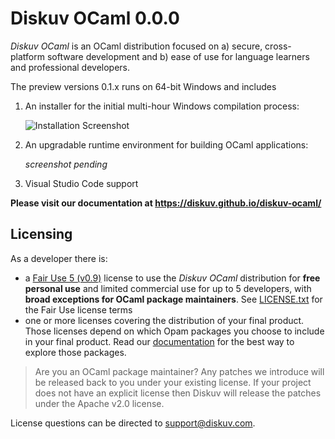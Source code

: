 # Diskuv OCaml 0.0.0

*Diskuv OCaml* is an OCaml distribution focused on a) secure, cross-platform software development and b) ease of use for language learners and professional developers.

The preview versions 0.1.x runs on 64-bit Windows and includes

1. An installer for the initial multi-hour Windows compilation process:

   ![Installation Screenshot](https://diskuv.github.io/diskuv-ocaml/_images/Intro-install-world.png)

2. An upgradable runtime environment for building OCaml applications:

   *screenshot pending*

3. Visual Studio Code support

**Please visit our documentation at https://diskuv.github.io/diskuv-ocaml/**

## Licensing

As a developer there is:
- a [Fair Use 5 (v0.9)](https://fair.io/) license to use the *Diskuv OCaml* distribution for **free personal use** and limited commercial use for up to 5 developers, with **broad exceptions for OCaml package maintainers**.
  See [LICENSE.txt](https://raw.githubusercontent.com/diskuv/diskuv-ocaml-starter/main/LICENSE.txt) for the Fair Use license terms
- one or more licenses covering the distribution of your final product. Those licenses
  depend on which Opam packages you choose to include in your
  final product. Read our [documentation](https://diskuv.github.io/diskuv-ocaml/#about-ocaml) for the best way to explore those packages.

> Are you an OCaml package maintainer? Any patches we introduce will be released back to you under your existing license. If your project does not
> have an explicit license then Diskuv will release the patches under the Apache v2.0 license.

License questions can be directed to support@diskuv.com.